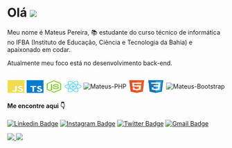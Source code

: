 # Olá <img src="https://raw.githubusercontent.com/MartinHeinz/MartinHeinz/master/wave.gif" width="30px">

Meu nome é Mateus Pereira, 📚 estudante do curso técnico de informática no IFBA (Instituto de Educação, Ciência e Tecnologia da Bahia) e apaixonado em codar.

<!-- Meu interesse por programação começou no IFBA mesmo, quando conheci o Java. Desde então, fiquei muito interessado e comecei minhas pesquisas, até encontrar o desenvolvimento web, que é onde eu foco meus estudos desde então. -->

Atualmente meu foco está no desenvolvimento back-end.

<!-- - 🔭 Em busca de oportunidades no back-end
- 🌱 Estudando Node.js e React.
- 😄 Pronomes: ele/dele
 -->
<div style="display: inline_block"><br>
  <img align="center" alt="Mateus-Js" height="30" width="40" src="https://raw.githubusercontent.com/devicons/devicon/master/icons/javascript/javascript-plain.svg">
  <img align="center" alt="Mateus-Ts" height="30" width="40" src="https://raw.githubusercontent.com/devicons/devicon/master/icons/typescript/typescript-plain.svg">
  <img align="center" alt="Mateus-Nodejs" height="30" width="40" src="https://raw.githubusercontent.com/devicons/devicon/master/icons/nodejs/nodejs-original.svg">
  <img align="center" alt="Mateus-React" height="30" width="40" src="https://raw.githubusercontent.com/devicons/devicon/master/icons/react/react-original.svg">
  <img align="center" alt="Mateus-PHP" height="30" width="40" src="https://upload.wikimedia.org/wikipedia/commons/thumb/3/31/Webysther_20160423_-_Elephpant.svg/1280px-Webysther_20160423_-_Elephpant.svg.png">
  <img align="center" alt="Mateus-HTML" height="30" width="40" src="https://raw.githubusercontent.com/devicons/devicon/master/icons/html5/html5-original.svg">
  <img align="center" alt="Mateus-CSS" height="30" width="40" src="https://raw.githubusercontent.com/devicons/devicon/master/icons/css3/css3-original.svg">
  <img align="center" alt="Mateus-Bootstrap" height="30" width="35" src="https://camo.githubusercontent.com/bec2c92468d081617cb3145a8f3d8103e268bca400f6169c3a68dc66e05c971e/68747470733a2f2f76352e676574626f6f7473747261702e636f6d2f646f63732f352e302f6173736574732f6272616e642f626f6f7473747261702d6c6f676f2d736861646f772e706e67">
</div>


#### Me encontre aqui 👇

[![Linkedin Badge](https://img.shields.io/badge/Mateus_Pereira-0077B5?style=for-the-badge&logo=linkedin&logoColor=white)](https://www.linkedin.com/in/mateuspersi/)
[![Instagram Badge](https://img.shields.io/badge/@mateuspersi-E4405F?style=for-the-badge&logo=instagram&logoColor=white)](https://www.instagram.com/mateuspersi/)
[![Twitter Badge](https://img.shields.io/badge/@teuspersi-1DA1F2?style=for-the-badge&logo=twitter&logoColor=white)](https://twitter.com/teuspersi) 
[![Gmail Badge](	https://img.shields.io/badge/teuspersi@gmail.com-D14836?style=for-the-badge&logo=gmail&logoColor=white)](mailto:teuspersi@gmail.com)

<div>
  <a href="https://github.com/teuspersi">
  <img height="170em" src="https://github-readme-stats.vercel.app/api/top-langs/?username=teuspersi&layout=compact&theme=tokyonight&hide_border=true)](https://github.com/anuraghazra/github-readme-stats"/>
  <img height="170em" src="https://github-readme-stats.vercel.app/api?username=teuspersi&show_icons=true&theme=tokyonight&hide_border=true&include_all_commits=true&count_private=true"/>
</div>
  
<!-- ![Snake animation](https://github.com/rafaballerini/rafaballerini/blob/output/github-contribution-grid-snake.svg) -->

<!--
**teuspersi/teuspersi** is a ✨ _special_ ✨ repository because its `README.md` (this file) appears on your GitHub profile.

Here are some ideas to get you started:

- 🔭 I’m currently working on ...
- 🌱 I’m currently learning ...
- 👯 I’m looking to collaborate on ...
- 🤔 I’m looking for help with ...
- 💬 Ask me about ...
- 📫 How to reach me: ...
- 😄 Pronouns: ...
- ⚡ Fun fact: ...
-->
